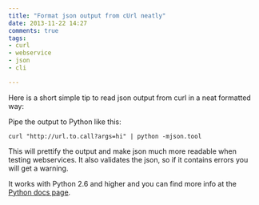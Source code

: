 ```yaml
---
title: "Format json output from cUrl neatly"
date: 2013-11-22 14:27
comments: true
tags:
- curl
- webservice
- json
- cli

---
```

Here is a short simple tip to read json output from curl in a neat formatted way:

Pipe the output to Python like this:
```
curl "http://url.to.call?args=hi" | python -mjson.tool
```

This will prettify the output and make json much more readable when testing webservices. It also validates the json, so if it contains errors you will get a warning.

It works with Python 2.6 and higher and you can find more info at the [Python docs page](http://docs.python.org/2/library/json.html).
